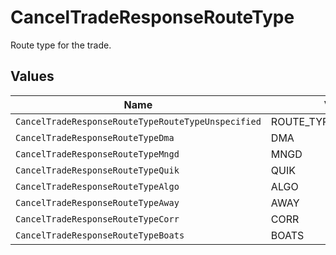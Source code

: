# CancelTradeResponseRouteType

Route type for the trade.


## Values

| Name                                               | Value                                              |
| -------------------------------------------------- | -------------------------------------------------- |
| `CancelTradeResponseRouteTypeRouteTypeUnspecified` | ROUTE_TYPE_UNSPECIFIED                             |
| `CancelTradeResponseRouteTypeDma`                  | DMA                                                |
| `CancelTradeResponseRouteTypeMngd`                 | MNGD                                               |
| `CancelTradeResponseRouteTypeQuik`                 | QUIK                                               |
| `CancelTradeResponseRouteTypeAlgo`                 | ALGO                                               |
| `CancelTradeResponseRouteTypeAway`                 | AWAY                                               |
| `CancelTradeResponseRouteTypeCorr`                 | CORR                                               |
| `CancelTradeResponseRouteTypeBoats`                | BOATS                                              |